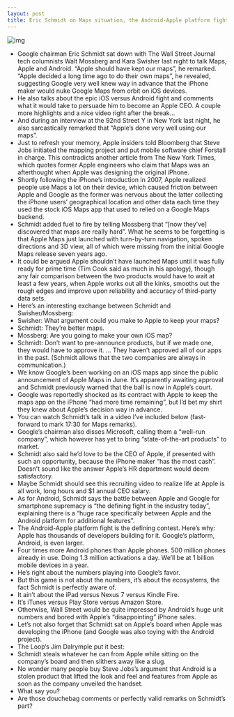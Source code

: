 ```yaml
---
layout: post
title: Eric Schmidt on Maps situation, the Android-Apple platform fight
---
```

![img](http://media.idownloadblog.com/wp-content/uploads/2012/09/ericschmidt.jpg)
* Google chairman Eric Schmidt sat down with The Wall Street Journal tech columnists Walt Mossberg and Kara Swisher last night to talk Maps, Apple and Android. “Apple should have kept our maps”, he remarked. “Apple decided a long time ago to do their own maps”, he revealed, suggesting Google very well knew way in advance that the iPhone maker would nuke Google Maps from orbit on iOS devices.
* He also talks about the epic iOS versus Android fight and comments what it would take to persuade him to become an Apple CEO. A couple more highlights and a nice video right after the break…
* And during an interview at the 92nd Street Y in New York last night, he also sarcastically remarked that “Apple’s done very well using our maps”.
* Just to refresh your memory, Apple insiders told Bloomberg that Steve Jobs initiated the mapping project and put mobile software chief Forstall in charge. This contradicts another article from The New York Times, which quotes former Apple engineers who claim that Maps was an afterthought when Apple was designing the original iPhone.
* Shortly following the iPhone’s introduction in 2007, Apple realized people use Maps a lot on their device, which caused friction between Apple and Google as the former was nervous about the latter collecting the iPhone users’ geographical location and other data each time they used the stock iOS Maps app that used to relied on a Google Maps backend.
* Schmidt added fuel to fire by telling Mossberg that “[now they’ve] discovered that maps are really hard”. What he seems to be forgetting is that Apple Maps just launched with turn-by-turn navigation, spoken directions and 3D view, all of which were missing from the initial Google Maps release seven years ago.
* It could be argued Apple shouldn’t have launched Maps until it was fully ready for prime time (Tim Cook said as much in his apology), though any fair comparison between the two products would have to wait at least a few years, when Apple works out all the kinks, smooths out the rough edges and improve upon reliability and accuracy of third-party data sets.
* Here’s an interesting exchange between Schmidt and Swisher/Mossberg:
* Swisher: What argument could you make to Apple to keep your maps?
* Schmidt: They’re better maps.
* Mossberg: Are you going to make your own iOS map?
* Schmidt: Don’t want to pre-announce products, but if we made one, they would have to approve it. … They haven’t approved all of our apps in the past. (Schmidt allows that the two companies are always in communication.)
* We know Google’s been working on an iOS maps app since the public announcement of Apple Maps in June. It’s apparently awaiting approval and Schmidt previously warned that the ball is now in Apple’s court.
* Google was reportedly shocked as its contract with Apple to keep the maps app on the iPhone “had more time remaining”, but I’d bet my shirt they knew about Apple’s decision way in advance.
* You can watch Schmidt’s talk in a video I’ve included below (fast-forward to mark 17:30 for Maps remarks).
* Google’s chairman also disses Microsoft, calling them a “well-run company”, which however has yet to bring “state-of-the-art products” to market.
* Schmidt also said he’d love to be the CEO of Apple, if presented with such an opportunity, because the iPhone maker “has the most cash”. Doesn’t sound like the answer Apple’s HR department would deem satisfactory.
* Maybe Schmidt should see this recruiting video to realize life at Apple is all work, long hours and $1 annual CEO salary.
* As for Android, Schmidt says the battle between Apple and Google for smartphone supremacy is “the defining fight in the industry today”, explaining there is a “huge race specifically between Apple and the Android platform for additional features”.
* The Android-Apple platform fight is the defining contest. Here’s why: Apple has thousands of developers building for it. Google’s platform, Android, is even larger.
* Four times more Android phones than Apple phones. 500 million phones already in use. Doing 1.3 million activations a day. We’ll be at 1 billion mobile devices in a year.
* He’s right about the numbers playing into Google’s favor.
* But this game is not about the numbers, it’s about the ecosystems, the fact Schmidt is perfectly aware of.
* It ain’t about the iPad versus Nexus 7 versus Kindle Fire.
* It’s iTunes versus Play Store versus Amazon Store.
* Otherwise, Wall Street would be quite impressed by Android’s huge unit numbers and bored with Apple’s “disappointing” iPhone sales.
* Let’s not also forget that Schmidt sat on Apple’s board when Apple was developing the iPhone (and Google was also toying with the Android project).
* The Loop‘s Jim Dalrymple put it best:
* Schmidt steals whatever he can from Apple while sitting on the company’s board and then slithers away like a slug.
* No wonder many people buy Steve Jobs’s argument that Android is a stolen product that lifted the look and feel and features from Apple as soon as the company unveiled the handset.
* What say you?
* Are those douchebag comments or perfectly valid remarks on Schmidt’s part?

